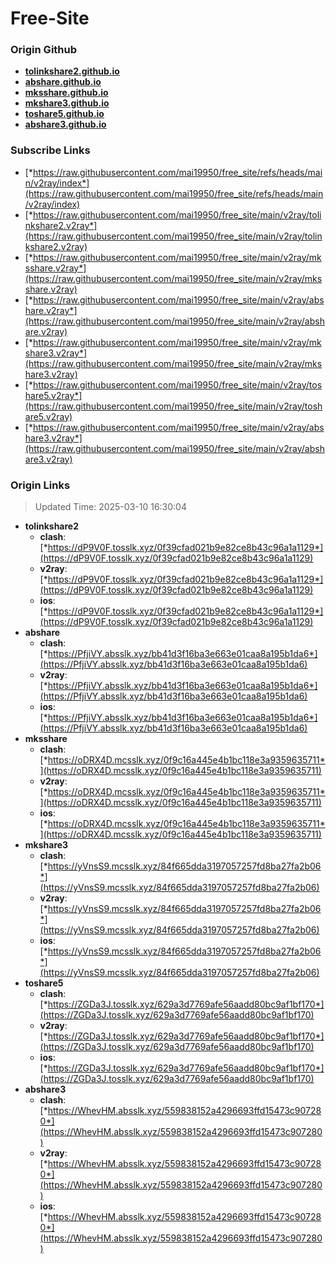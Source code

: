 # Free-Site

### Origin Github

- [**tolinkshare2.github.io**](https://github.com/tolinkshare2/tolinkshare2.github.io)
- [**abshare.github.io**](https://github.com/abshare/abshare.github.io)
- [**mksshare.github.io**](https://github.com/mksshare/mksshare.github.io)
- [**mkshare3.github.io**](https://github.com/mkshare3/mkshare3.github.io)
- [**toshare5.github.io**](https://github.com/toshare5/toshare5.github.io)
- [**abshare3.github.io**](https://github.com/abshare3/abshare3.github.io)

### Subscribe Links

- [*https://raw.githubusercontent.com/mai19950/free_site/refs/heads/main/v2ray/index*](https://raw.githubusercontent.com/mai19950/free_site/refs/heads/main/v2ray/index)
- [*https://raw.githubusercontent.com/mai19950/free_site/main/v2ray/tolinkshare2.v2ray*](https://raw.githubusercontent.com/mai19950/free_site/main/v2ray/tolinkshare2.v2ray)
- [*https://raw.githubusercontent.com/mai19950/free_site/main/v2ray/mksshare.v2ray*](https://raw.githubusercontent.com/mai19950/free_site/main/v2ray/mksshare.v2ray)
- [*https://raw.githubusercontent.com/mai19950/free_site/main/v2ray/abshare.v2ray*](https://raw.githubusercontent.com/mai19950/free_site/main/v2ray/abshare.v2ray)
- [*https://raw.githubusercontent.com/mai19950/free_site/main/v2ray/mkshare3.v2ray*](https://raw.githubusercontent.com/mai19950/free_site/main/v2ray/mkshare3.v2ray)
- [*https://raw.githubusercontent.com/mai19950/free_site/main/v2ray/toshare5.v2ray*](https://raw.githubusercontent.com/mai19950/free_site/main/v2ray/toshare5.v2ray)
- [*https://raw.githubusercontent.com/mai19950/free_site/main/v2ray/abshare3.v2ray*](https://raw.githubusercontent.com/mai19950/free_site/main/v2ray/abshare3.v2ray)

### Origin Links

> Updated Time: 2025-03-10 16:30:04

- **tolinkshare2**
  - **clash**: [*https://dP9V0F.tosslk.xyz/0f39cfad021b9e82ce8b43c96a1a1129*](https://dP9V0F.tosslk.xyz/0f39cfad021b9e82ce8b43c96a1a1129)
  - **v2ray**: [*https://dP9V0F.tosslk.xyz/0f39cfad021b9e82ce8b43c96a1a1129*](https://dP9V0F.tosslk.xyz/0f39cfad021b9e82ce8b43c96a1a1129)
  - **ios**: [*https://dP9V0F.tosslk.xyz/0f39cfad021b9e82ce8b43c96a1a1129*](https://dP9V0F.tosslk.xyz/0f39cfad021b9e82ce8b43c96a1a1129)
- **abshare**
  - **clash**: [*https://PfjiVY.absslk.xyz/bb41d3f16ba3e663e01caa8a195b1da6*](https://PfjiVY.absslk.xyz/bb41d3f16ba3e663e01caa8a195b1da6)
  - **v2ray**: [*https://PfjiVY.absslk.xyz/bb41d3f16ba3e663e01caa8a195b1da6*](https://PfjiVY.absslk.xyz/bb41d3f16ba3e663e01caa8a195b1da6)
  - **ios**: [*https://PfjiVY.absslk.xyz/bb41d3f16ba3e663e01caa8a195b1da6*](https://PfjiVY.absslk.xyz/bb41d3f16ba3e663e01caa8a195b1da6)
- **mksshare**
  - **clash**: [*https://oDRX4D.mcsslk.xyz/0f9c16a445e4b1bc118e3a9359635711*](https://oDRX4D.mcsslk.xyz/0f9c16a445e4b1bc118e3a9359635711)
  - **v2ray**: [*https://oDRX4D.mcsslk.xyz/0f9c16a445e4b1bc118e3a9359635711*](https://oDRX4D.mcsslk.xyz/0f9c16a445e4b1bc118e3a9359635711)
  - **ios**: [*https://oDRX4D.mcsslk.xyz/0f9c16a445e4b1bc118e3a9359635711*](https://oDRX4D.mcsslk.xyz/0f9c16a445e4b1bc118e3a9359635711)
- **mkshare3**
  - **clash**: [*https://yVnsS9.mcsslk.xyz/84f665dda3197057257fd8ba27fa2b06*](https://yVnsS9.mcsslk.xyz/84f665dda3197057257fd8ba27fa2b06)
  - **v2ray**: [*https://yVnsS9.mcsslk.xyz/84f665dda3197057257fd8ba27fa2b06*](https://yVnsS9.mcsslk.xyz/84f665dda3197057257fd8ba27fa2b06)
  - **ios**: [*https://yVnsS9.mcsslk.xyz/84f665dda3197057257fd8ba27fa2b06*](https://yVnsS9.mcsslk.xyz/84f665dda3197057257fd8ba27fa2b06)
- **toshare5**
  - **clash**: [*https://ZGDa3J.tosslk.xyz/629a3d7769afe56aadd80bc9af1bf170*](https://ZGDa3J.tosslk.xyz/629a3d7769afe56aadd80bc9af1bf170)
  - **v2ray**: [*https://ZGDa3J.tosslk.xyz/629a3d7769afe56aadd80bc9af1bf170*](https://ZGDa3J.tosslk.xyz/629a3d7769afe56aadd80bc9af1bf170)
  - **ios**: [*https://ZGDa3J.tosslk.xyz/629a3d7769afe56aadd80bc9af1bf170*](https://ZGDa3J.tosslk.xyz/629a3d7769afe56aadd80bc9af1bf170)
- **abshare3**
  - **clash**: [*https://WhevHM.absslk.xyz/559838152a4296693ffd15473c907280*](https://WhevHM.absslk.xyz/559838152a4296693ffd15473c907280)
  - **v2ray**: [*https://WhevHM.absslk.xyz/559838152a4296693ffd15473c907280*](https://WhevHM.absslk.xyz/559838152a4296693ffd15473c907280)
  - **ios**: [*https://WhevHM.absslk.xyz/559838152a4296693ffd15473c907280*](https://WhevHM.absslk.xyz/559838152a4296693ffd15473c907280)
